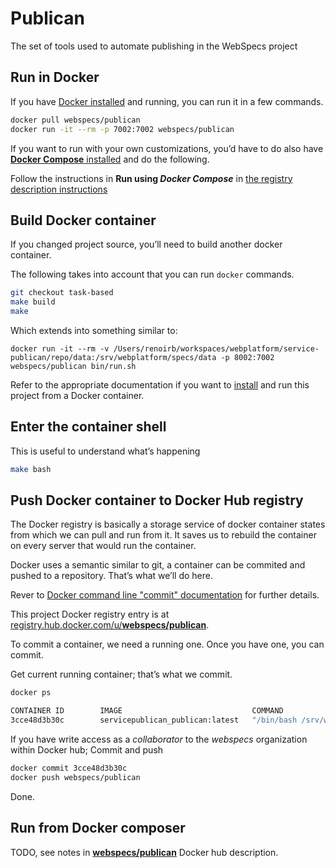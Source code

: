 # Publican

The set of tools used to automate publishing in the WebSpecs project



## Run in Docker

If you have [Docker installed](https://docs.docker.com/installation/) and running, you can run it in a few commands.

```bash
docker pull webspecs/publican
docker run -it --rm -p 7002:7002 webspecs/publican
```

If you want to run with your own customizations, you’d have to do also have [**Docker Compose** installed](https://docs.docker.com/compose/install/) and do the following.

Follow the instructions in **Run using _Docker Compose_** in [the registry description instructions](https://registry.hub.docker.com/u/webspecs/publican/)



## Build Docker container

If you changed project source, you’ll need to build another docker container.

The following takes into account that you can run `docker` commands.

```bash
git checkout task-based
make build
make
```

Which extends into something similar to:

```
docker run -it --rm -v /Users/renoirb/workspaces/webplatform/service-publican/repo/data:/srv/webplatform/specs/data -p 8002:7002 webspecs/publican bin/run.sh
```

Refer to the appropriate documentation if you want to [install](https://docs.docker.com/installation/#installation) and run this project from a Docker container.



## Enter the container shell

This is useful to understand what’s happening

```bash
make bash
```



## Push Docker container to Docker Hub registry

The Docker registry is basically a storage service of docker container states from which we can pull and run from it.
It saves us to rebuild the container on every server that would run the container.

Docker uses a semantic similar to git, a container can be commited and pushed to a repository. That’s what we’ll do here.

Rever to [Docker command line "commit" documentation](http://docs.docker.com/reference/commandline/cli/#commit-a-container) for further details.

This project Docker registry entry is at [registry.hub.docker.com/u/**webspecs/publican**](https://registry.hub.docker.com/u/webspecs/publican/).

To commit a container, we need a running one. Once you have one, you can commit.

Get current running container; that’s what we commit.

```bash
docker ps

CONTAINER ID        IMAGE                             COMMAND                CREATED             STATUS              PORTS                    NAMES
3cce48d3b30c        servicepublican_publican:latest   "/bin/bash /srv/webp   11 minutes ago      Up 11 minutes       0.0.0.0:8002->7002/tcp   sandboxpublican_web_1"
```

If you have write access as a *collaborator* to the *webspecs* organization within Docker hub; Commit and push

```bash
docker commit 3cce48d3b30c
docker push webspecs/publican
```

Done.



## Run from Docker composer

TODO, see notes in [**webspecs/publican**](https://registry.hub.docker.com/u/webspecs/publican/) Docker hub description.

